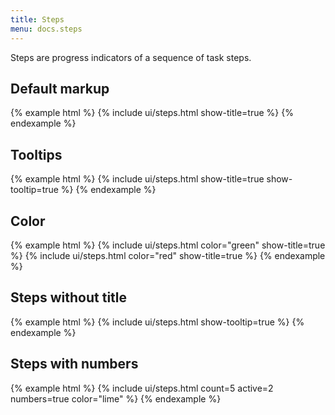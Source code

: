```yaml
---
title: Steps
menu: docs.steps
---
```


Steps are progress indicators of a sequence of task steps.

## Default markup

{% example html %}
{% include ui/steps.html show-title=true %}
{% endexample %}

## Tooltips

{% example html %}
{% include ui/steps.html show-title=true show-tooltip=true %}
{% endexample %}

## Color

{% example html %}
{% include ui/steps.html color="green" show-title=true %}
{% include ui/steps.html color="red" show-title=true %}
{% endexample %}

## Steps without title

{% example html %}
{% include ui/steps.html show-tooltip=true %}
{% endexample %}

## Steps with numbers

{% example html %}
{% include ui/steps.html count=5 active=2 numbers=true color="lime" %}
{% endexample %}
